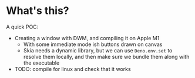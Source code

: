 # What's this?

A quick POC:

- Creating a window with DWM, and compiling it on Apple M1
  - With some immediate mode ish buttons drawn on canvas
  - Skia needs a dynamic library, but we can use `Deno.env.set` to resolve them locally, and then make sure we bundle them along with the executable
- TODO: compile for linux and check that it works
